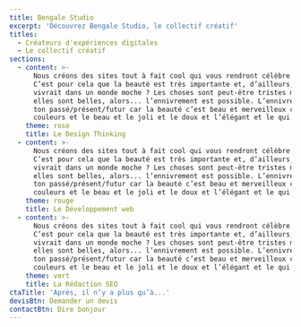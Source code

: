 ```yaml
---
title: Bengale Studio
excerpt: 'Découvrez Bengale Studio, le collectif créatif'
titles:
  - Créateurs d'expériences digitales
  - Le collectif créatif
sections:
  - content: >-
      Nous créons des sites tout à fait cool qui vous rendront célèbre et riche.
      C’est pour cela que la beauté est très importante et, d’ailleurs, qui
      vivrait dans un monde moche ? Les choses sont peut-être tristes mais si
      elles sont belles, alors... l’ennivrement est possible. L’ennivrement est
      ton passé/présent/futur car la beauté c’est beau et merveilleux comme les
      couleurs et le beau et le joli et le doux et l’élégant et le qui sent bon.
    theme: rose
    title: Le Design Thinking
  - content: >-
      Nous créons des sites tout à fait cool qui vous rendront célèbre et riche.
      C’est pour cela que la beauté est très importante et, d’ailleurs, qui
      vivrait dans un monde moche ? Les choses sont peut-être tristes mais si
      elles sont belles, alors... l’ennivrement est possible. L’ennivrement est
      ton passé/présent/futur car la beauté c’est beau et merveilleux comme les
      couleurs et le beau et le joli et le doux et l’élégant et le qui sent bon.
    theme: rouge
    title: Le Développement web
  - content: >-
      Nous créons des sites tout à fait cool qui vous rendront célèbre et riche.
      C’est pour cela que la beauté est très importante et, d’ailleurs, qui
      vivrait dans un monde moche ? Les choses sont peut-être tristes mais si
      elles sont belles, alors... l’ennivrement est possible. L’ennivrement est
      ton passé/présent/futur car la beauté c’est beau et merveilleux comme les
      couleurs et le beau et le joli et le doux et l’élégant et le qui sent bon.
    theme: vert
    title: La Rédaction SEO
ctaTitle: 'Après, il n’y a plus qu’à...'
devisBtn: Demander un devis
contactBtn: Dire bonjour
---
```

